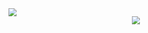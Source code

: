 <img src="https://capsule-render.vercel.app/api?type=waving&color=timeAuto&height=150&section=header" />
<div align="center">
  <img src="https://github-readme-stats.vercel.app/api?username=jjm6604&show_icons=true&theme=omni"> <br>
</div>
